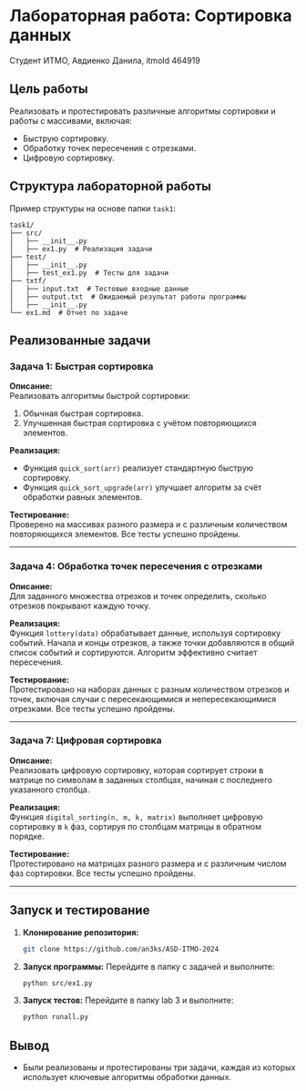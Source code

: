 # Лабораторная работа: Сортировка данных

Студент ИТМО, Авдиенко Данила, itmoId 464919

## Цель работы
Реализовать и протестировать различные алгоритмы сортировки и работы с массивами, включая:
- Быструю сортировку.
- Обработку точек пересечения с отрезками.
- Цифровую сортировку.

## Структура лабораторной работы
Пример структуры на основе папки `task1`:
```
task1/
├── src/
│   ├── __init__.py
│   ├── ex1.py  # Реализация задачи
├── test/
│   ├── __init__.py
│   ├── test_ex1.py  # Тесты для задачи
├── txtf/
│   ├── input.txt  # Тестовые входные данные
│   ├── output.txt  # Ожидаемый результат работы программы
│   ├── __init__.py
└── ex1.md  # Отчет по задаче
```

## Реализованные задачи

### Задача 1: Быстрая сортировка
**Описание:**  
Реализовать алгоритмы быстрой сортировки:
1. Обычная быстрая сортировка.
2. Улучшенная быстрая сортировка с учётом повторяющихся элементов.

**Реализация:**  
- Функция `quick_sort(arr)` реализует стандартную быструю сортировку.
- Функция `quick_sort_upgrade(arr)` улучшает алгоритм за счёт обработки равных элементов.

**Тестирование:**  
Проверено на массивах разного размера и с различным количеством повторяющихся элементов. Все тесты успешно пройдены.

---

### Задача 4: Обработка точек пересечения с отрезками
**Описание:**  
Для заданного множества отрезков и точек определить, сколько отрезков покрывают каждую точку.

**Реализация:**  
Функция `lottery(data)` обрабатывает данные, используя сортировку событий. Начала и концы отрезков, а также точки добавляются в общий список событий и сортируются. Алгоритм эффективно считает пересечения.

**Тестирование:**  
Протестировано на наборах данных с разным количеством отрезков и точек, включая случаи с пересекающимися и непересекающимися отрезками. Все тесты успешно пройдены.

---

### Задача 7: Цифровая сортировка
**Описание:**  
Реализовать цифровую сортировку, которая сортирует строки в матрице по символам в заданных столбцах, начиная с последнего указанного столбца.

**Реализация:**  
Функция `digital_sorting(n, m, k, matrix)` выполняет цифровую сортировку в `k` фаз, сортируя по столбцам матрицы в обратном порядке.

**Тестирование:**  
Протестировано на матрицах разного размера и с различным числом фаз сортировки. Все тесты успешно пройдены.

---

## Запуск и тестирование

1. **Клонирование репозитория:**
   ```bash
   git clone https://github.com/an3ks/ASD-ITMO-2024
   ```
2. **Запуск программы:**
   Перейдите в папку с задачей и выполните:
   ```bash
   python src/ex1.py
   ```
3. **Запуск тестов:**
   Перейдите в папку lab 3 и выполните:
   ```bash
   python runall.py
   ```

## Вывод
- Были реализованы и протестированы три задачи, каждая из которых использует ключевые алгоритмы обработки данных.

